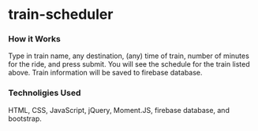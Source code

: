 # train-scheduler

### How it Works
Type in train name, any destination, (any) time of train, number of minutes for the ride, and press submit.  You will see the schedule for the train listed above.  Train information will be saved to firebase database.

### Technoligies Used
HTML, CSS, JavaScript, jQuery, Moment.JS, firebase database, and bootstrap.

